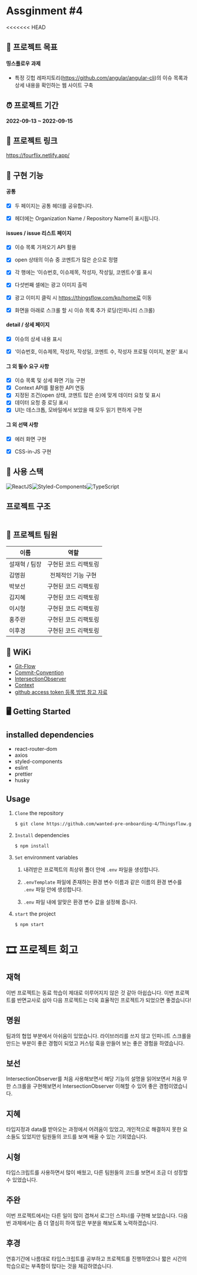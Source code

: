 # Assginment #4

<<<<<<< HEAD
## 🎯 프로젝트 목표

#### 띵스플로우 과제
- 특정 깃헙 레파지토리(https://github.com/angular/angular-cli)의 이슈 목록과 상세 내용을 확인하는 웹 사이트 구축

## ⏰ 프로젝트 기간

#### 2022-09-13 ~ 2022-09-15

## :link: 프로젝트 링크

https://fourflix.netlify.app/

## :nut_and_bolt: 구현 기능

#### 공통

- [x] 두 페이지는 공통 헤더를 공유합니다.
- [x] 헤더에는 Organization Name / Repository Name이 표시됩니다.



#### issues / issue 리스트 페이지

- [x] 이슈 목록 가져오기 API 활용
- [x] open 상태의 이슈 중 코멘트가 많은 순으로 정렬
- [x] 각 행에는 ‘이슈번호, 이슈제목, 작성자, 작성일, 코멘트수’를 표시
- [x] 다섯번째 셀에는 광고 이미지 출력
- [x] 광고 이미지 클릭 시 https://thingsflow.com/ko/home로 이동
- [x] 화면을 아래로 스크롤 할 시 이슈 목록 추가 로딩(인피니티 스크롤)



#### detail / 상세 페이지

- [x] 이슈의 상세 내용 표시
- [x] ‘이슈번호, 이슈제목, 작성자, 작성일, 코멘트 수, 작성자 프로필 이미지, 본문' 표시



#### 그 외 필수 요구 사항

- [x] 이슈 목록 및 상세 화면 기능 구현
- [x] Context API를 활용한 API 연동
- [x] 지정된 조건(open 상태, 코멘트 많은 순)에 맞게 데이터 요청 및 표시
- [x] 데이터 요청 중 로딩 표시
- [x] UI는 데스크톱, 모바일에서 보았을 때 모두 읽기 편하게 구현 

#### 그 외 선택 사항

- [x] 에러 화면 구현
- [x] CSS-in-JS 구현


## :hammer: 사용 스택

![ReactJS](https://img.shields.io/badge/ReactJS-20232A?style=for-the-badge&logo=react&logoColor=61DAFB)![Styled-Components](https://img.shields.io/badge/StyledComponents-DB7093?style=for-the-badge&logo=styled-components&logoColor=white)![TypeScript](https://img.shields.io/badge/typescript-%23007ACC.svg?style=for-the-badge&logo=typescript&logoColor=white)



## 프로젝트 구조

```bash

```



## :handshake: 프로젝트 팀원

| 이름          |                 역할                             |
| ------------- | :----------------------------------------------: |
| 설재혁 / 팀장 |            구현된 코드 리팩토링                   |
| 김명원        | 전체적인 기능 구현 |
| 박보선        |         구현된 코드 리팩토링          |
| 김지혜        |          구현된 코드 리팩토링          |
| 이시형        |        구현된 코드 리팩토링        |
| 홍주완        |    구현된 코드 리팩토링    |
| 이후경        |                 구현된 코드 리팩토링                 |



## 📖 WiKi

- [Git-Flow](https://github.com/wanted-pre-onboarding-4/Fruitte/wiki/Convention-&-Git-Flow#git-flow)
- [Commit-Convention](https://github.com/wanted-pre-onboarding-4/Fruitte/wiki/Convention-&-Git-Flow#commit-convention)
- [IntersectionObserver](https://developer.mozilla.org/ko/docs/Web/API/IntersectionObserver)
- [Context](https://ko.reactjs.org/docs/context.html)
- [github access token 등록 방법 참고 자료](https://dev.classmethod.jp/articles/resolving-github-token-authentication-errors/)


## 🖥 Getting Started

## installed dependencies

- react-router-dom
- axios
- styled-components
- eslint
- prettier
- husky

## Usage

1. `Clone` the repository

   ```markdown
   $ git clone https://github.com/wanted-pre-onboarding-4/Thingsflow.git
   ```

2. `Install` dependencies

   ```markdown
   $ npm install
   ```

3. `Set` environment variables

      1. 내려받은 프로젝트의 최상위 폴더 안에 `.env` 파일을 생성합니다.

      2. `.envTemplate` 파일에 존재하는 환경 변수 이름과 같은 이름의 환경 변수를 `.env` 파일 안에 생성합니다.

      3. `.env` 파일 내에 알맞은 환경 변수 값을 설정해 줍니다.

4. `start` the project

   ```markdown
   $ npm start
   ```


# 🎞 프로젝트 회고

## 재혁

이번 프로젝트는 동료 학습이 제대로 이루어지지 않은 것 같아 아쉽습니다. 이번 프로젝트를 반면교사로 삼아 다음 프로젝트는 더욱 효율적인 프로젝트가 되었으면 좋겠습니다!

## 명원

팀과의 협업 부분에서 아쉬움이 있었습니다. 라이브러리를 쓰지 않고 인피니트 스크롤을 만드는 부분이 좋은 경험이 되었고  커스텀 훅을 만들어 보는 좋은 경험을 하였습니다.

## 보선

IntersectionObserver를 처음 사용해보면서 해당 기능의 설명을 읽어보면서 처음 무한 스크롤을 구현해보면서 IntersectionObserver 이해할 수 있어 좋은 경험이였습니다.

## 지혜

타입지정과 data를 받아오는 과정에서 어려움이 있었고, 개인적으로 해결하지 못한 요소들도 있었지만 팀원들의 코드를 보며 배울 수 있는 기회였습니다.

## 시형

타입스크립트를 사용하면서 많이 배웠고, 다른 팀원들의 코드를 보면서 조금 더 성장할 수 있었습니다.

## 주완

이번 프로젝트에서는 다른 일이 많이 겹쳐서 로그인 스피너를 구현해 보았습니다. 다음번 과제에서는 좀 더 열심히 하여 많은 부분을 해보도록 노력하겠습니다.

## 후경

연휴기간에 나름대로 타입스크립트를 공부하고 프로젝트를 진행하였으나 짧은 시간의 학습으로는 부족함이 많다는 것을 체감하였습니다.

